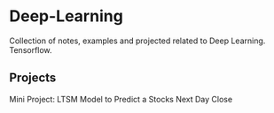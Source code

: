 # Deep-Learning
Collection of notes, examples and projected related to Deep Learning. Tensorflow. 

## Projects
Mini Project: LTSM Model to Predict a Stocks Next Day Close
